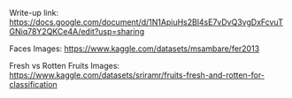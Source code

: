 Write-up link: https://docs.google.com/document/d/1N1ApiuHs2Bl4sE7vDvQ3vgDxFcvuTGNiq78Y2QKCe4A/edit?usp=sharing

Faces Images: https://www.kaggle.com/datasets/msambare/fer2013

Fresh vs Rotten Fruits Images: https://www.kaggle.com/datasets/sriramr/fruits-fresh-and-rotten-for-classification

